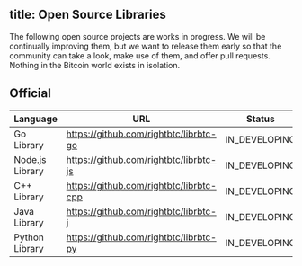 title: Open Source Libraries
---
The following open source projects are works in progress. We will be continually improving them, but we want to release them early so that the community can take a look, make use of them, and offer pull requests. Nothing in the Bitcoin world exists in isolation.

## Official

|  Language | URL | Status |
|  ------- | -------| ------- |
| Go Library | <https://github.com/rightbtc/librbtc-go> | IN_DEVELOPING |
| Node.js Library | <https://github.com/rightbtc/librbtc-js> | IN_DEVELOPING |
| C++ Library | <https://github.com/rightbtc/librbtc-cpp> | IN_DEVELOPING |
| Java Library | <https://github.com/rightbtc/librbtc-j> | IN_DEVELOPING |
| Python Library | <https://github.com/rightbtc/librbtc-py> | IN_DEVELOPING |

